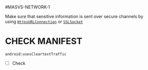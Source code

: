 #MASVS-NETWORK-1 

Make sure that sensitive information is sent over secure channels by using [`HttpsURLConnection`](https://developer.android.com/reference/javax/net/ssl/HttpsURLConnection.html "HttpsURLConnection") or [`SSLSocket`](https://developer.android.com/reference/javax/net/ssl/SSLSocket.html "SSLSocket")

# CHECK MANIFEST

```
android:usesCleartextTraffic
```

- [ ] Check